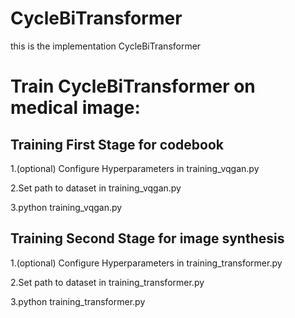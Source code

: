 # CycleBiTransformer
this is the implementation CycleBiTransformer
# Train CycleBiTransformer on medical image:

## Training First Stage for codebook

1.(optional) Configure Hyperparameters in training_vqgan.py

2.Set path to dataset in training_vqgan.py

3.python training_vqgan.py

## Training Second Stage for image synthesis

1.(optional) Configure Hyperparameters in training_transformer.py

2.Set path to dataset in training_transformer.py

3.python training_transformer.py
